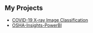 
## My Projects
- [COVID-19 X-ray Image Classification](https://github.com/yashacnz24/COVID19-Xray-Classification)
- [OSHA-Insights-PowerBI](https://github.com/yashacnz24/OSHA-Insights-PowerBI)
